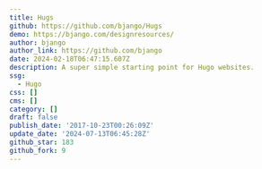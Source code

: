 ```yaml
---
title: Hugs
github: https://github.com/bjango/Hugs
demo: https://bjango.com/designresources/
author: bjango
author_link: https://github.com/bjango
date: 2024-02-18T06:47:15.607Z
description: A super simple starting point for Hugo websites.
ssg:
  - Hugo
css: []
cms: []
category: []
draft: false
publish_date: '2017-10-23T00:26:09Z'
update_date: '2024-07-13T06:45:28Z'
github_star: 183
github_fork: 9
---
```


